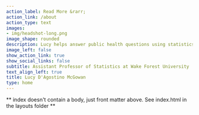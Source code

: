 ```yaml
---
action_label: Read More &rarr;
action_link: /about
action_type: text
images: 
- img/headshot-long.png
image_shape: rounded
description: Lucy helps answer public health questions using statistics. Her research focuses on causal inference, human-data interaction, and statistical communication.
image_left: false
show_action_link: true
show_social_links: false
subtitle: Assistant Professor of Statistics at Wake Forest University
text_align_left: true
title: Lucy D'Agostino McGowan
type: home
---
```


** index doesn't contain a body, just front matter above.
See index.html in the layouts folder **
